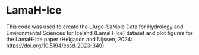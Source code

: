 # LamaH-Ice
This code was used to create the LArge-SaMple Data for Hydrology and Environmental Sciences for Iceland (LamaH-Ice) dataset and plot figures for the LamaH-Ice paper (Helgason and Nijssen, 2024:  https://doi.org/10.5194/essd-2023-349).
